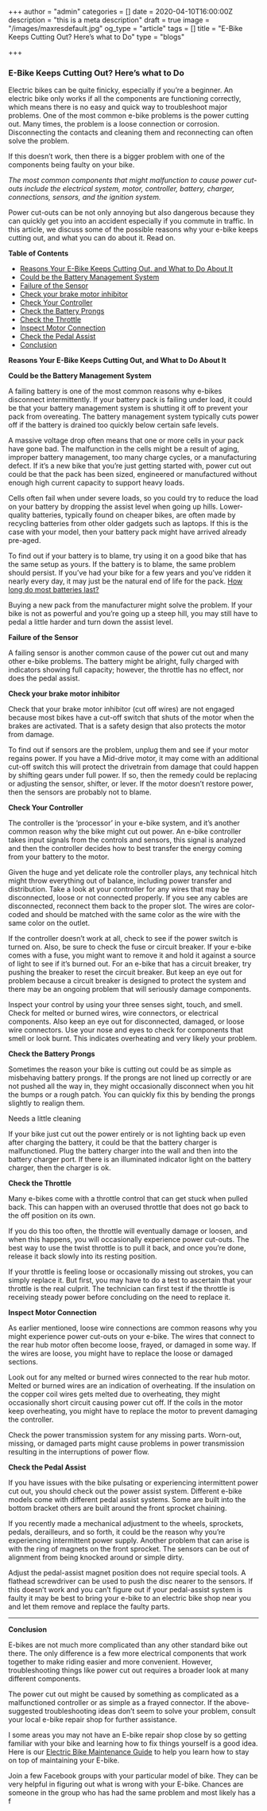 +++
author = "admin"
categories = []
date = 2020-04-10T16:00:00Z
description = "this is a meta description"
draft = true
image = "/images/maxresdefault.jpg"
og_type = "article"
tags = []
title = "E-Bike Keeps Cutting Out? Here’s what to Do"
type = "blogs"

+++
### **E-Bike Keeps Cutting Out? Here’s what to Do**

Electric bikes can be quite finicky, especially if you’re a beginner. An electric bike only works if all the components are functioning correctly, which means there is no easy and quick way to troubleshoot major problems. One of the most common e-bike problems is the power cutting out. Many times, the problem is a loose connection or corrosion. Disconnecting the contacts and cleaning them and reconnecting can often solve the problem.

If this doesn’t work, then there is a bigger problem with one of the components being faulty on your bike.

_The most common components that might malfunction to cause power cut-outs include the electrical system, motor, controller, battery, charger, connections, sensors, and the ignition system._

Power cut-outs can be not only annoying but also dangerous because they can quickly get you into an accident especially if you commute in traffic. In this article, we discuss some of the possible reasons why your e-bike keeps cutting out, and what you can do about it. Read on.

**Table of Contents**

* [Reasons Your E-Bike Keeps Cutting Out, and What to Do About It](https://geargadgetsandgizmos.com/e-bike-keeps-cutting-out-heres-what-to-do/#Reasons_Your_E-Bike_Keeps_Cutting_Out_and_What_to_Do_About_It)
* [Could be the Battery Management System](https://geargadgetsandgizmos.com/e-bike-keeps-cutting-out-heres-what-to-do/#Could_be_the_Battery_Management_System)
* [Failure of the Sensor](https://geargadgetsandgizmos.com/e-bike-keeps-cutting-out-heres-what-to-do/#Failure_of_the_Sensor)
* [Check your brake motor inhibitor](https://geargadgetsandgizmos.com/e-bike-keeps-cutting-out-heres-what-to-do/#Check_your_brake_motor_inhibitor)
* [Check Your Controller](https://geargadgetsandgizmos.com/e-bike-keeps-cutting-out-heres-what-to-do/#Check_Your_Controller)
* [Check the Battery Prongs](https://geargadgetsandgizmos.com/e-bike-keeps-cutting-out-heres-what-to-do/#Check_the_Battery_Prongs)
* [Check the Throttle](https://geargadgetsandgizmos.com/e-bike-keeps-cutting-out-heres-what-to-do/#Check_the_Throttle)
* [Inspect Motor Connection](https://geargadgetsandgizmos.com/e-bike-keeps-cutting-out-heres-what-to-do/#Inspect_Motor_Connection)
* [Check the Pedal Assist](https://geargadgetsandgizmos.com/e-bike-keeps-cutting-out-heres-what-to-do/#Check_the_Pedal_Assist)
* [Conclusion](https://geargadgetsandgizmos.com/e-bike-keeps-cutting-out-heres-what-to-do/#Conclusion)

**Reasons Your E-Bike Keeps Cutting Out, and What to Do About It**

**Could be the Battery Management System**

A failing battery is one of the most common reasons why e-bikes disconnect intermittently. If your battery pack is failing under load, it could be that your battery management system is shutting it off to prevent your pack from overeating. The battery management system typically cuts power off if the battery is drained too quickly below certain safe levels.

A massive voltage drop often means that one or more cells in your pack have gone bad. The malfunction in the cells might be a result of aging, improper battery management, too many charge cycles, or a manufacturing defect. If it’s a new bike that you’re just getting started with, power cut out could be that the pack has been sized, engineered or manufactured without enough high current capacity to support heavy loads.

Cells often fail when under severe loads, so you could try to reduce the load on your battery by dropping the assist level when going up hills. Lower-quality batteries, typically found on cheaper bikes, are often made by recycling batteries from other older gadgets such as laptops. If this is the case with your model, then your battery pack might have arrived already pre-aged.

To find out if your battery is to blame, try using it on a good bike that has the same setup as yours. If the battery is to blame, the same problem should persist. If you’ve had your bike for a few years and you’ve ridden it nearly every day, it may just be the natural end of life for the pack. [How long do most batteries last?](https://geargadgetsandgizmos.com/how-to-care-and-maintain-your-e-bike-battery/#batterylife)

Buying a new pack from the manufacturer might solve the problem. If your bike is not as powerful and you’re going up a steep hill, you may still have to pedal a little harder and turn down the assist level.

**Failure of the Sensor**

A failing sensor is another common cause of the power cut out and many other e-bike problems. The battery might be alright, fully charged with indicators showing full capacity; however, the throttle has no effect, nor does the pedal assist.

**Check your brake motor inhibitor**

Check that your brake motor inhibitor (cut off wires) are not engaged because most bikes have a cut-off switch that shuts of the motor when the brakes are activated. That is a safety design that also protects the motor from damage.

To find out if sensors are the problem, unplug them and see if your motor regains power. If you have a Mid-drive motor, it may come with an additional cut-off switch this will protect the drivetrain from damage that could happen by shifting gears under full power. If so, then the remedy could be replacing or adjusting the sensor, shifter, or lever. If the motor doesn’t restore power, then the sensors are probably not to blame.

**Check Your Controller**

The controller is the ‘processor’ in your e-bike system, and it’s another common reason why the bike might cut out power. An e-bike controller takes input signals from the controls and sensors, this signal is analyzed and then the controller decides how to best transfer the energy coming from your battery to the motor.

Given the huge and yet delicate role the controller plays, any technical hitch might throw everything out of balance, including power transfer and distribution. Take a look at your controller for any wires that may be disconnected, loose or not connected properly. If you see any cables are disconnected, reconnect them back to the proper slot. The wires are color-coded and should be matched with the same color as the wire with the same color on the outlet.

If the controller doesn’t work at all, check to see if the power switch is turned on. Also, be sure to check the fuse or circuit breaker. If your e-bike comes with a fuse, you might want to remove it and hold it against a source of light to see if it’s burned out. For an e-bike that has a circuit breaker, try pushing the breaker to reset the circuit breaker. But keep an eye out for problem because a circuit breaker is designed to protect the system and there may be an ongoing problem that will seriously damage components.

Inspect your control by using your three senses sight, touch, and smell. Check for melted or burned wires, wire connectors, or electrical components. Also keep an eye out for disconnected, damaged, or loose wire connectors. Use your nose and eyes to check for components that smell or look burnt. This indicates overheating and very likely your problem.

**Check the Battery Prongs**

Sometimes the reason your bike is cutting out could be as simple as misbehaving battery prongs. If the prongs are not lined up correctly or are not pushed all the way in, they might occasionally disconnect when you hit the bumps or a rough patch. You can quickly fix this by bending the prongs slightly to realign them.

Needs a little cleaning

If your bike just cut out the power entirely or is not lighting back up even after charging the battery, it could be that the battery charger is malfunctioned. Plug the battery charger into the wall and then into the battery charger port. If there is an illuminated indicator light on the battery charger, then the charger is ok.

**Check the Throttle**

Many e-bikes come with a throttle control that can get stuck when pulled back. This can happen with an overused throttle that does not go back to the off position on its own.

If you do this too often, the throttle will eventually damage or loosen, and when this happens, you will occasionally experience power cut-outs. The best way to use the twist throttle is to pull it back, and once you’re done, release it back slowly into its resting position.

If your throttle is feeling loose or occasionally missing out strokes, you can simply replace it. But first, you may have to do a test to ascertain that your throttle is the real culprit. The technician can first test if the throttle is receiving steady power before concluding on the need to replace it.

**Inspect Motor Connection**

As earlier mentioned, loose wire connections are common reasons why you might experience power cut-outs on your e-bike. The wires that connect to the rear hub motor often become loose, frayed, or damaged in some way. If the wires are loose, you might have to replace the loose or damaged sections.

Look out for any melted or burned wires connected to the rear hub motor. Melted or burned wires are an indication of overheating. If the insulation on the copper coil wires gets melted due to overheating, they might occasionally short circuit causing power cut off. If the coils in the motor keep overheating, you might have to replace the motor to prevent damaging the controller.

Check the power transmission system for any missing parts. Worn-out, missing, or damaged parts might cause problems in power transmission resulting in the interruptions of power flow.

**Check the Pedal Assist**

If you have issues with the bike pulsating or experiencing intermittent power cut out, you should check out the power assist system. Different e-bike models come with different pedal assist systems. Some are built into the bottom bracket others are built around the front sprocket chaining.

If you recently made a mechanical adjustment to the wheels, sprockets, pedals, derailleurs, and so forth, it could be the reason why you’re experiencing intermittent power supply. Another problem that can arise is with the ring of magnets on the front sprocket. The sensors can be out of alignment from being knocked around or simple dirty.

Adjust the pedal-assist magnet position does not require special tools. A flathead screwdriver can be used to push the disc nearer to the sensors. If this doesn’t work and you can’t figure out if your pedal-assist system is faulty it may be best to bring your e-bike to an electric bike shop near you and let them remove and replace the faulty parts.

***

**Conclusion**

E-bikes are not much more complicated than any other standard bike out there. The only difference is a few more electrical components that work together to make riding easier and more convenient. However, troubleshooting things like power cut out requires a broader look at many different components.

The power cut out might be caused by something as complicated as a malfunctioned controller or as simple as a frayed connector. If the above-suggested troubleshooting ideas don’t seem to solve your problem, consult your local e-bike repair shop for further assistance.

I some areas you may not have an E-bike repair shop close by so getting familiar with your bike and learning how to fix things yourself is a good idea. Here is our [Electric Bike Maintenance Guide](https://geargadgetsandgizmos.com/electric-bike-maintenance-guide/) to help you learn how to stay on top of maintaining your E-bike.

Join a few Facebook groups with your particular model of bike. They can be very helpful in figuring out what is wrong with your E-bike. Chances are someone in the group who has had the same problem and most likely has a f